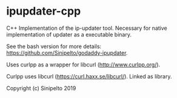 # ipupdater-cpp
C++ Implementation of the ip-updater tool. Necessary for native implementation of updater as a executable binary.

See the bash version for more details: https://github.com/Sinipelto/godaddy-ipupdater.

Uses curlpp as a wrapper for libcurl (http://www.curlpp.org/).

Curlpp uses libcurl (https://curl.haxx.se/libcurl/). Linked as library.

Copyright (c) Sinipelto 2019
